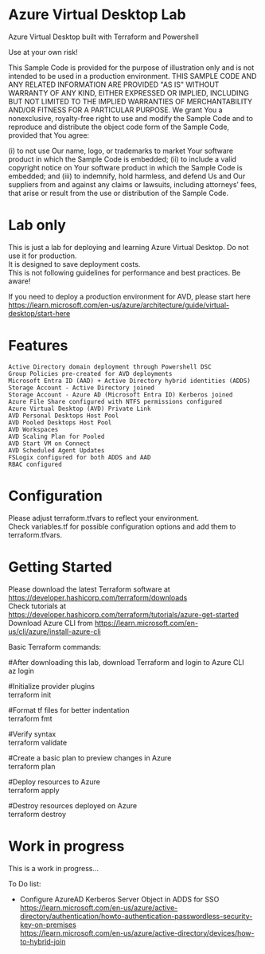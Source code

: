 # Azure Virtual Desktop Lab
Azure Virtual Desktop built with Terraform and Powershell

Use at your own risk!

This Sample Code is provided for the purpose of illustration only and is not intended to be used in a production environment.
THIS SAMPLE CODE AND ANY RELATED INFORMATION ARE PROVIDED "AS IS" WITHOUT WARRANTY OF ANY KIND, EITHER EXPRESSED OR IMPLIED, 
INCLUDING BUT NOT LIMITED TO THE IMPLIED WARRANTIES OF MERCHANTABILITY AND/OR FITNESS FOR A PARTICULAR PURPOSE.
We grant You a nonexclusive, royalty-free right to use and modify the Sample Code and to reproduce and distribute the object code form of the Sample Code, provided that You agree:

(i) to not use Our name, logo, or trademarks to market Your software product in which the Sample Code is embedded;
(ii) to include a valid copyright notice on Your software product in which the Sample Code is embedded;
and (iii) to indemnify, hold harmless, and defend Us and Our suppliers from and against any claims or lawsuits, including attorneys’ fees,
that arise or result from the use or distribution of the Sample Code.

# Lab only

This is just a lab for deploying and learning Azure Virtual Desktop. Do not use it for production.<br>
It is designed to save deployment costs.<br>
This is not following guidelines for performance and best practices. Be aware!

If you need to deploy a production environment for AVD, please start here <br>
https://learn.microsoft.com/en-us/azure/architecture/guide/virtual-desktop/start-here

# Features

```
Active Directory domain deployment through Powershell DSC
Group Policies pre-created for AVD deployments
Microsoft Entra ID (AAD) + Active Directory hybrid identities (ADDS)
Storage Account - Active Directory joined
Storage Account - Azure AD (Microsoft Entra ID) Kerberos joined
Azure File Share configured with NTFS permissions configured
Azure Virtual Desktop (AVD) Private Link
AVD Personal Desktops Host Pool
AVD Pooled Desktops Host Pool
AVD Workspaces
AVD Scaling Plan for Pooled
AVD Start VM on Connect
AVD Scheduled Agent Updates
FSLogix configured for both ADDS and AAD
RBAC configured
```

# Configuration

Please adjust terraform.tfvars to reflect your environment.<br>
Check variables.tf for possible configuration options and add them to terraform.tfvars.

# Getting Started

Please download the latest Terraform software at https://developer.hashicorp.com/terraform/downloads <br>
Check tutorials at https://developer.hashicorp.com/terraform/tutorials/azure-get-started <br>
Download Azure CLI from https://learn.microsoft.com/en-us/cli/azure/install-azure-cli

Basic Terraform commands:<br>

#After downloading this lab, download Terraform and login to Azure CLI<br>
az login

#Initialize provider plugins<br>
terraform init

#Format tf files for better indentation<br>
terraform fmt

#Verify syntax<br>
terraform validate

#Create a basic plan to preview changes in Azure<br>
terraform plan

#Deploy resources to Azure<br>
terraform apply

#Destroy resources deployed on Azure<br>
terraform destroy

# Work in progress

This is a work in progress...<br>

To Do list:

- Configure AzureAD Kerberos Server Object in ADDS for SSO<br>
https://learn.microsoft.com/en-us/azure/active-directory/authentication/howto-authentication-passwordless-security-key-on-premises <br>
https://learn.microsoft.com/en-us/azure/active-directory/devices/how-to-hybrid-join